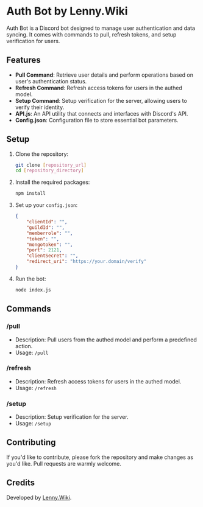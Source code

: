 # Auth Bot by Lenny.Wiki

Auth Bot is a Discord bot designed to manage user authentication and data syncing. It comes with commands to pull, refresh tokens, and setup verification for users.

## Features

- **Pull Command**: Retrieve user details and perform operations based on user's authentication status.
- **Refresh Command**: Refresh access tokens for users in the authed model.
- **Setup Command**: Setup verification for the server, allowing users to verify their identity.
- **API.js**: An API utility that connects and interfaces with Discord's API.
- **Config.json**: Configuration file to store essential bot parameters.

## Setup

1. Clone the repository:
    ```bash
    git clone [repository_url]
    cd [repository_directory]
    ```

2. Install the required packages:
    ```bash
    npm install
    ```

3. Set up your `config.json`:
    ```json
    {
        "clientId": "",
        "guildId": "",
        "memberrole": "",
        "token": "",
        "mongotoken": "",
        "port": 2121,
        "clientSecret": "",
        "redirect_uri": "https://your.domain/verify"
    }
    ```

4. Run the bot:
    ```bash
    node index.js
    ```

## Commands

### /pull
- Description: Pull users from the authed model and perform a predefined action.
- Usage: `/pull`

### /refresh
- Description: Refresh access tokens for users in the authed model.
- Usage: `/refresh`

### /setup
- Description: Setup verification for the server.
- Usage: `/setup`

## Contributing

If you'd like to contribute, please fork the repository and make changes as you'd like. Pull requests are warmly welcome.

## Credits

Developed by [Lenny.Wiki](https://lenny.wiki/).
